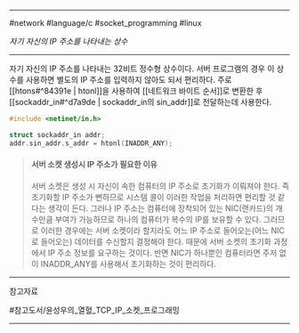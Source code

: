 
---

#network #language/c #socket_programming #linux

*자기 자신의 IP 주소를 나타내는 상수*

---

자기 자신의 IP 주소를 나타내는 32비트 정수형 상수이다. 서버 프로그램의 경우 이 상수를 사용하면 별도의 IP 주소를 입력하지 않아도 되서 편리하다. 주로 [[htons#^84391e | htonl]]을 사용하여 [[네트워크 바이트 순서]]로 변환한 후 [[sockaddr_in#^d7a9de | sockaddr_in의 sin_addr]]로 전달하는데 사용한다.

```C
#include <netinet/in.h>

struct sockaddr_in addr;
addr.sin_addr.s_addr = htonl(INADDR_ANY);
```

> #### 서버 소켓 생성시 IP 주소가 필요한 이유
> 서버 소켓은 생성 시 자신이 속한 컴퓨터의 IP 주소로 초기화가 이뤄져야 한다.
> 즉 초기화할 IP 주소가 뻔하므로 시스템 콜이 이러한 작업을 처리하면 편리할 것 같다는 생각이 든다.
> 그러나 IP 주소는 컴퓨터에 장착되어 있는 NIC(랜카드)의 개수만큼 부여가 가능하므로 하나의 컴퓨터가 복수의 IP를 보유할 수 있다. 그러므로 이러한 경우에는 서버 소켓이라 할지라도 어느 IP 주소로 들어오는(어느 NIC로 들어오는) 데이터를 수신할지 결정해야 한다.
> 때문에 서버 소켓의 초기화 과정에서 IP 주소 정보를 요구하는 것이다. 반면 NIC가 하나뿐인 컴퓨터라면 주저 없이 INADDR_ANY를 사용해서 초기화하는 것이 편리하다.

---

참고자료

#참고도서/윤성우의_열혈_TCP_IP_소켓_프로그래밍

---